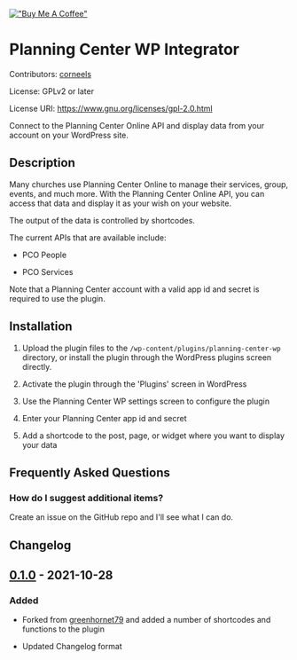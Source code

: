 [!["Buy Me A Coffee"](https://www.buymeacoffee.com/assets/img/custom_images/orange_img.png)](https://www.buymeacoffee.com/corneels)

# Planning Center WP Integrator

Contributors: [corneels](https://github.com/corneels/)

License: GPLv2 or later

License URI: https://www.gnu.org/licenses/gpl-2.0.html

Connect to the Planning Center Online API and display data from your account on your WordPress site.

## Description

Many churches use Planning Center Online to manage their services, group, events, and much more. With the Planning Center Online API, you can access that data and display it as your wish on your website.

The output of the data is controlled by shortcodes.

The current APIs that are available include:

- PCO People

- PCO Services

Note that a Planning Center account with a valid app id and secret is required to use the plugin.

## Installation

1. Upload the plugin files to the `/wp-content/plugins/planning-center-wp` directory, or install the plugin through the WordPress plugins screen directly.

1. Activate the plugin through the 'Plugins' screen in WordPress

1. Use the Planning Center WP settings screen to configure the plugin

1. Enter your Planning Center app id and secret

1. Add a shortcode to the post, page, or widget where you want to display your data

## Frequently Asked Questions

### How do I suggest additional items?

Create an issue on the GitHub repo and I'll see what I can do.

## Changelog

## [0.1.0] - 2021-10-28

### Added

- Forked from [greenhornet79](https://github.com/greenhornet79/planning-center-wp) and added a number of shortcodes and functions to the plugin

- Updated Changelog format


[0.1.1]: https://github.com/corneels/planning-center-wp-integrator/compare/v0.1.0...v0.1.1
[0.1.0]: https://github.com/corneels/planning-center-wp-integrator/releases/tag/v0.1.0

